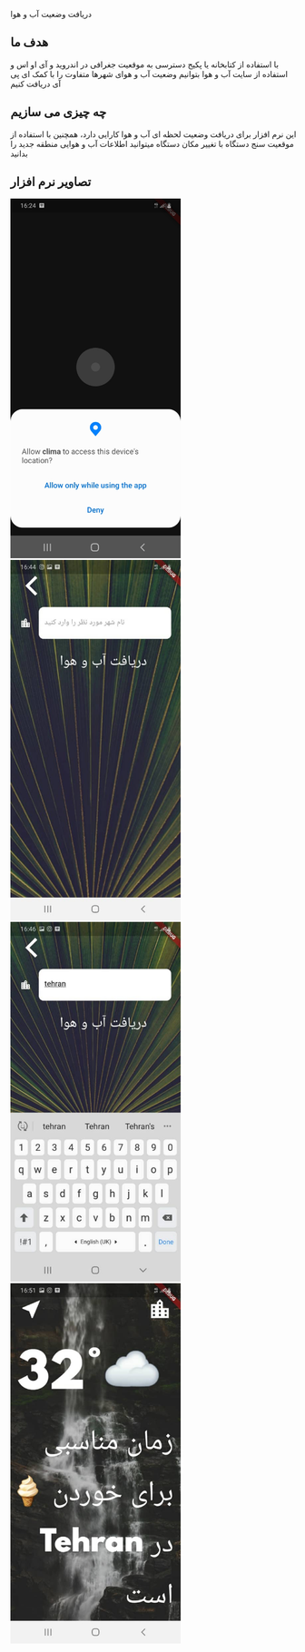 دریافت وضعیت آب و هوا
## هدف ما
با استفاده از کتابخانه یا پکیج دسترسی به موقعیت جغرافی در اندروید و آی او اس و استفاده از  سایت آب و هوا بتوانیم وضعیت آب و هوای شهرها متفاوت را با کمک ای پی آی دریافت کنیم

## چه چیزی می سازیم
این نرم افزار برای دریافت وضعیت لحظه ای آب و هوا کارایی دارد، همچنین با استفاده از موقعیت سنج دستگاه با تغییر مکان دستگاه میتوانید اطلاعات آب و هوایی منطقه جدید را بدانید

## تصاویر نرم افزار
<img alt="app picture" src="https://github.com/m8811163008/WeatherApplication/blob/master/images/0.jpeg?raw=true" width="300px">
<img alt="app picture" src="https://github.com/m8811163008/WeatherApplication/blob/master/images/1.jpeg?raw=true" width="300px">
<img alt="app picture" src="https://github.com/m8811163008/WeatherApplication/blob/master/images/2.jpeg?raw=true" width="300px">
<img alt="app picture" src="https://github.com/m8811163008/WeatherApplication/blob/master/images/3.jpeg?raw=true" width="300px">



